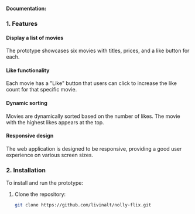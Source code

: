 
**Documentation:**

### 1. Features

#### Display a list of movies

The prototype showcases six movies with titles, prices, and a like button for each.

#### Like functionality

Each movie has a "Like" button that users can click to increase the like count for that specific movie.

#### Dynamic sorting

Movies are dynamically sorted based on the number of likes. The movie with the highest likes appears at the top.

#### Responsive design

The web application is designed to be responsive, providing a good user experience on various screen sizes.

### 2. Installation

To install and run the prototype:

1. Clone the repository:

   ```bash
   git clone https://github.com/livinalt/nolly-flix.git
